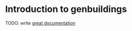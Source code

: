 # Introduction to genbuildings

TODO: write [great documentation](http://jacobian.org/writing/what-to-write/)
